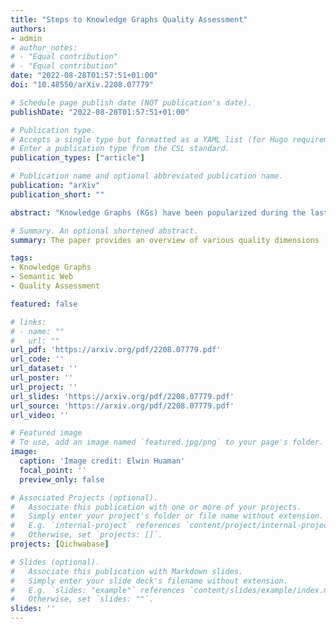 ```yaml
---
title: "Steps to Knowledge Graphs Quality Assessment"
authors:
- admin
# author_notes:
# - "Equal contribution"
# - "Equal contribution"
date: "2022-08-28T01:57:51+01:00"
doi: "10.48550/arXiv.2208.07779"

# Schedule page publish date (NOT publication's date).
publishDate: "2022-08-28T01:57:51+01:00"

# Publication type.
# Accepts a single type but formatted as a YAML list (for Hugo requirements).
# Enter a publication type from the CSL standard.
publication_types: ["article"]

# Publication name and optional abbreviated publication name.
publication: "arXiv"
publication_short: ""

abstract: "Knowledge Graphs (KGs) have been popularized during the last decade, for instance, they are used widely in the context of the web. In 2012 Google has presented the Google's Knowledge Graph that is used to improve their web search services. The web also hosts different KGs, such as DBpedia and Wikidata, which are used in various applications like personal assistants and question-answering systems. Various web applications rely on KGs to provide concise, complete, accurate, and fresh answer to users. However, what is the quality of those KGs? In which cases should a Knowledge Graph (KG) be used? How might they be evaluated? We reviewed the literature on quality assessment of data, information, linked data, and KGs. We extended the current state-of-the-art frameworks by adding various quality dimensions (QDs) and quality metrics (QMs) that are specific to KGs. Furthermore, we propose a general-purpose, customizable to a domain or task, and practical quality assessment framework for assessing the quality of KGs."

# Summary. An optional shortened abstract.
summary: The paper provides an overview of various quality dimensions (QDs) and quality metrics (QMs) that are specific to KGs. Furthermore, we propose a general-purpose, customizable to a domain or task, and practical quality assessment framework for assessing the quality of KGs.

tags:
- Knowledge Graphs
- Semantic Web
- Quality Assessment

featured: false

# links:
# - name: ""
#   url: ""
url_pdf: 'https://arxiv.org/pdf/2208.07779.pdf'
url_code: ''
url_dataset: ''
url_poster: ''
url_project: ''
url_slides: 'https://arxiv.org/pdf/2208.07779.pdf'
url_source: 'https://arxiv.org/pdf/2208.07779.pdf'
url_video: ''

# Featured image
# To use, add an image named `featured.jpg/png` to your page's folder. 
image:
  caption: 'Image credit: Elwin Huaman'
  focal_point: ''
  preview_only: false

# Associated Projects (optional).
#   Associate this publication with one or more of your projects.
#   Simply enter your project's folder or file name without extension.
#   E.g. `internal-project` references `content/project/internal-project/index.md`.
#   Otherwise, set `projects: []`.
projects: [Qichwabase]

# Slides (optional).
#   Associate this publication with Markdown slides.
#   Simply enter your slide deck's filename without extension.
#   E.g. `slides: "example"` references `content/slides/example/index.md`.
#   Otherwise, set `slides: ""`.
slides: ''
---
```

